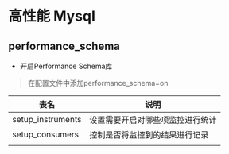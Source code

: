 
# 高性能 Mysql

## performance_schema

- 开启Performance Schema库

> 在配置文件中添加performance_schema=on

| 表名              | 说明                             |
| ----------------- | -------------------------------- |
| setup_instruments | 设置需要开启对哪些项监控进行统计 |
| setup_consumers   | 控制是否将监控到的结果进行记录   |
|                   |                                  |





